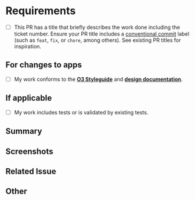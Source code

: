# Requirements

- [ ] This PR has a title that briefly describes the work done including the ticket number. Ensure your PR title includes a [conventional commit](https://o3-docs.openmrs.org/docs/frontend-modules/contributing#contributing-guidelines) label (such as `feat`, `fix`, or `chore`, among others). See existing PR titles for inspiration.

## For changes to apps

- [ ] My work conforms to the [**O3 Styleguide**](https://om.rs/styleguide) and [**design documentation**](https://om.rs/o3ui).

## If applicable

- [ ] My work includes tests or is validated by existing tests.

## Summary
<!-- Please describe what problems your PR addresses. -->

## Screenshots
<!-- Required if you are making UI changes. -->

## Related Issue
<!-- Paste the link to the Jira ticket here if one exists. -->
<!-- https://issues.openmrs.org/browse/O3- -->

## Other
<!-- Anything not covered above -->
